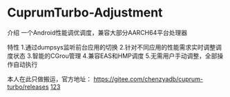 # CuprumTurbo-Adjustment
介绍
一个Android性能调优调度，兼容大部分AARCH64平台处理器

特性
1.通过dumpsys监听前台应用的切换
2.针对不同应用的性能需求实时调整调度状态
3.智能的CGrou管理
4.兼容EAS和HMP调度
5.无需用户手动调整，全部操作自动执行

本人在此只做搬运，官方地址：
https://gitee.com/chenzyadb/cuprum-turbo/releases
[123](https://telegra.ph/Flash-instructions-08-14)
